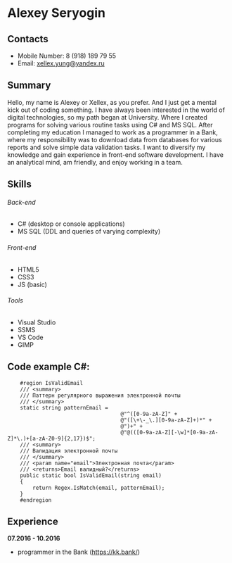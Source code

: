 # Alexey Seryogin

## Contacts
* Mobile Number: 8 (918) 189 79 55  
* Email: xellex.yung@yandex.ru

## Summary
Hello, my name is Alexey or Xellex, as you prefer. 
And I just get a mental kick out of coding something. 
I have always been interested in the world of digital technologies, so my path began at University. 
Where I created programs for solving various routine tasks using C# and MS SQL. 
After completing my education I managed to work as a programmer in a Bank, 
where my responsibility was to download data from databases for various reports and solve simple data validation tasks.
I want to diversify my knowledge and gain experience in front-end software development. 
I have an analytical mind, am friendly, and enjoy working in a team.

## Skills
###### Back-end
* C# (desktop or console applications)
* MS SQL (DDL and queries of varying complexity)
###### Front-end
* HTML5
* CSS3 
* JS (basic)
###### Tools
* Visual Studio
* SSMS
* VS Code
* GIMP

## Code example C#:
        #region IsValidEmail
        /// <summary>
        /// Паттерн регулярного выражения электронной почты
        /// </summary>
        static string patternEmail = 
                                        @"^([0-9a-zA-Z]" + 
                                        @"([\+\-_\.][0-9a-zA-Z]+)*" + 
                                        @")+" + 
                                        @"@(([0-9a-zA-Z][-\w]*[0-9a-zA-Z]*\.)+[a-zA-Z0-9]{2,17})$";
        /// <summary>
        /// Валидация электронной почты 
        /// </summary>
        /// <param name="email">Электронная почта</param>
        /// <returns>Email валидный?</returns>
        public static bool IsValidEmail(string email)
        {
            return Regex.IsMatch(email, patternEmail);
        }
        #endregion
  
## Experience
**07.2016 - 10.2016**
* programmer in the Bank (https://kk.bank/)
